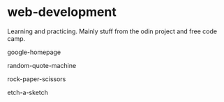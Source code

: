 # web-development
Learning and practicing. Mainly stuff from the odin project and free code camp. 

google-homepage

random-quote-machine

rock-paper-scissors

etch-a-sketch
